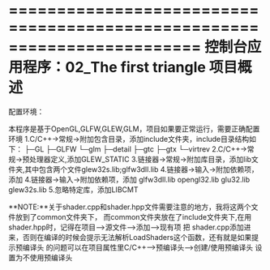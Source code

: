 ﻿========================================================================
    控制台应用程序：02_The first triangle 项目概述
========================================================================
配置环境：
> 
本程序是基于OpenGL,GLFW,GLEW,GLM，项目如果要正常运行，需要正确配置环境
1.C/C++->常规->附加包含目录，添加include文件夹，include目录结构如下：
├─GL
├─GLFW
└─glm
	├─detail
	├─gtc
	├─gtx
	└─virtrev
2.C/C++->常规->预处理器定义,添加GLEW_STATIC
3.链接器->常规->附加库目录，添加lib文件夹,其中包含两个文件glew32s.lib;glfw3dll.lib
4.链接器->输入->附加依赖项，添加
4.链接器->输入->附加依赖项，添加
	glfw3dll.lib
	opengl32.lib
	glu32.lib
	glew32s.lib
5.忽略特定库，添加LIBCMT

**NOTE:**关于shader.cpp和shader.hpp文件需要注意的地方，我将这两个文件放到了common文件夹下，
而common文件夹放在了include文件夹下,在用shader.hpp时，记得在项目-->源文件-->添加-->现有项 把
shader.cpp添加进来，否则在编译的时候会提示无法解析LoadShaders这个函数，还有就是如果提示预编译头
的问题可以在项目属性里C/C++-->预编译头-->创建/使用预编译头 设置为不使用预编译头
	
	
	